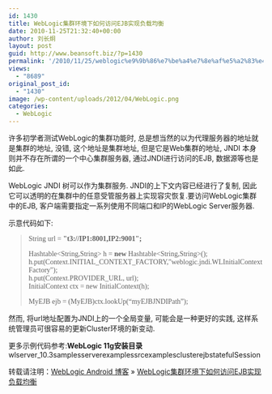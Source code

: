 ```yaml
---
id: 1430
title: WebLogic集群环境下如何访问EJB实现负载均衡
date: 2010-11-25T21:32:40+00:00
author: 刘长炯
layout: post
guid: http://www.beansoft.biz/?p=1430
permalink: '/2010/11/25/weblogic%e9%9b%86%e7%be%a4%e7%8e%af%e5%a2%83%e4%b8%8b%e5%a6%82%e4%bd%95%e8%ae%bf%e9%97%aeejb%e5%ae%9e%e7%8e%b0%e8%b4%9f%e8%bd%bd%e5%9d%87%e8%a1%a1/'
views:
  - "8689"
original_post_id:
  - "1430"
image: /wp-content/uploads/2012/04/WebLogic.png
categories:
  - WebLogic
---
```

许多初学者测试WebLogic的集群功能时, 总是想当然的以为代理服务器的地址就是集群的地址, 没错, 这个地址是集群地址, 但是它是Web集群的地址, JNDI 本身则并不存在所谓的一个中心集群服务器, 通过JNDI进行访问的EJB, 数据源等也是如此.

WebLogic JNDI 树可以作为集群服务. JNDI的上下文内容已经进行了复制, 因此它可以透明的在集群中的任意受管服务器上实现容灾恢复.要访问WebLogic集群中的EJB, 客户端需要指定一系列使用不同端口和IP的WebLogic Server服务器. 

示意代码如下:

> <font size="4"></font><font face="Consolas">String url = <strong>"t3://IP1:8001,IP2:9001";</strong></font>
> 
> <font face="Consolas">Hashtable<String,String> h = <b>new </b>Hashtable<String,String>(); <br />h.put(Context.INITIAL_CONTEXT_FACTORY,"weblogic.jndi.WLInitialContextFactory"); <br />h.put(Context.PROVIDER_URL, url); <br />InitialContext ctx = new InitialContext(h);</font>
> 
> <font face="Consolas">MyEJB ejb = (MyEJB)ctx.lookUp(“myEJBJNDIPath”);</font>

然而, 将url地址配置为JNDI上的一个全局变量, 可能会是一种更好的实践, 这样系统管理员可很容易的更新Cluster环境的新变动.

更多示例代码参考:**WebLogic 11g安装目录**wlserver_10.3samplesserverexamplessrcexamplesclusterejbstatefulSession

转载请注明：[WebLogic Android 博客](http://www.beansoft.biz) &raquo; [WebLogic集群环境下如何访问EJB实现负载均衡](http://www.beansoft.biz/2010/11/25/weblogic%e9%9b%86%e7%be%a4%e7%8e%af%e5%a2%83%e4%b8%8b%e5%a6%82%e4%bd%95%e8%ae%bf%e9%97%aeejb%e5%ae%9e%e7%8e%b0%e8%b4%9f%e8%bd%bd%e5%9d%87%e8%a1%a1/)